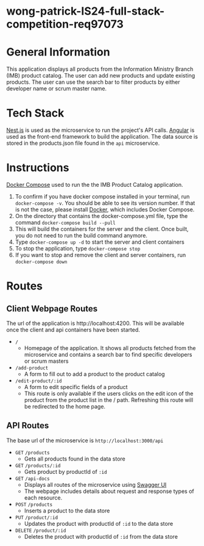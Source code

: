 # wong-patrick-IS24-full-stack-competition-req97073

# General Information

This application displays all products from the Information Ministry Branch (IMB) product catalog. The user can add new products and update existing products. The user can use the search bar to filter products by either developer name or scrum master name.

# Tech Stack

[Nest.js](https://nestjs.com/) is used as the microservice to run the project's API calls. [Angular](https://angular.io/) is used as the front-end framework to build the application. The data source is stored in the products.json file found in the `api` microservice.

# Instructions

[Docker Compose](https://docs.docker.com/compose/) used to run the the IMB Product Catalog application.

1.  To confirm if you have docker compose installed in your terminal, run `docker-compose -v`. You should be able to see its version number. If that is not the case, please install [Docker](https://www.docker.com/), which includes Docker Compose.
2.  On the directory that contains the docker-compose.yml file, type the command `docker-compose build --pull`
3.  This will build the containers for the server and the client. Once built, you do not need to run the build command anymore.
4.  Type `docker-compose up -d` to start the server and client containers
5.  To stop the application, type `docker-compose stop`
6.  If you want to stop and remove the client and server containers, run `docker-compose down`

# Routes

## Client Webpage Routes

The url of the application is http://localhost:4200. This will be available once the client and api containers have been started.

-   `/`
    -   Homepage of the application. It shows all products fetched from the microservice and contains a search bar to find specific developers or scrum masters
-   `/add-product`
    -   A form to fill out to add a product to the product catalog
-   `/edit-product/:id`
    -   A form to edit specific fields of a product
    -   This route is only available if the users clicks on the edit icon of the product from the product list in the / path. Refreshing this route will be redirected to the home page.

## API Routes

The base url of the microservice is `http://localhost:3000/api`

-   `GET` `/products`
    -   Gets all products found in the data store
-   `GET` `/products/:id`
    -   Gets product by productId of `:id`
-   `GET` `/api-docs`
    -   Displays all routes of the microservice using [Swagger UI](https://swagger.io/tools/swagger-ui)
    -   The webpage includes details about request and response types of each resource.
-   `POST` `/products`
    -   Inserts a product to the data store
-   `PUT` `/product/:id`
    -   Updates the product with productId of `:id` to the data store
-   `DELETE` `/product/:id`
    -   Deletes the product with productId of `:id` from the data store
